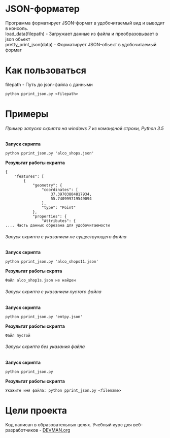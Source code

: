 # JSON-форматер

Программа форматирует JSON-формат в удобочитаемый вид и выводит в консоль.<br>
load_data(filepath) - Загружает данные из файла и преобразовывает в json обьект<br>
pretty_print_json(data) - Форматирует JSON-обьект в удобочитаемый формат<br>

# Как пользоваться
filepath - Путь до json-файла с данными
```
python pprint_json.py <filepath>
```

# Примеры

###### Пример запуска скрипта на windows 7 из командной строки, Python 3.5
**Запуск скрипта**
```
python pprint_json.py 'alco_shops.json'
```
**Результат работы скрипта**
```
{
    "features": [
        {
            "geometry": {
                "coordinates": [
                    37.39703804817934,
                    55.740999719549094
                ],
                "type": "Point"
            },
            "properties": {
                "Attributes": {
.... Часть данных обрезана для удобочитаемости
```
###### Запуск скрипта с указанием не существующего файла
**Запуск скрипта**
```
python pprint_json.py 'alco_shops11.json'
```
**Результат работы скрпта**
```
Файл alco_shop1s.json не найден
```

###### Запуск скрипта с указанием пустого файла
**Запуск скрипта**
```
python pprint_json.py 'emtpy.json'
```

**Результат работы скрипта**
```
Файл пустой
```

###### Запуск скрипта без указания файла
**Запуск скрипта**
```
python pprint_json.py
```

**Результат работы скрипта**
```
Укажите имя файла: python pprint_json.py <filename>
```

# Цели проекта

Код написан в образовательных целях. Учебный курс для веб-разработчиков - [DEVMAN.org](https://devman.org)
